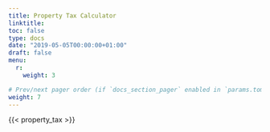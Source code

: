 ```yaml
--- 
title: Property Tax Calculator
linktitle:
toc: false
type: docs
date: "2019-05-05T00:00:00+01:00"
draft: false
menu:
  r: 
    weight: 3

# Prev/next pager order (if `docs_section_pager` enabled in `params.toml`)
weight: 7
--- 
```



{{< property_tax >}}
## 